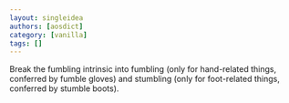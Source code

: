 ```yaml
---
layout: singleidea
authors: [aosdict]
category: [vanilla]
tags: []
---
```

Break the fumbling intrinsic into fumbling (only for hand-related things, conferred by fumble gloves) and stumbling (only for foot-related things, conferred by stumble boots).
